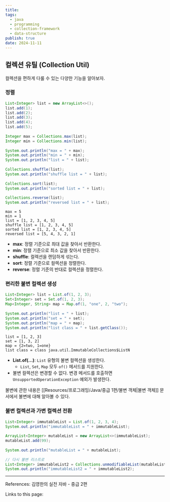```yaml
---
title: 
tags:
  - java
  - programming
  - collection-framework
  - data-structure
publish: true
date: 2024-11-11
---
```

## 컬렉션 유틸 (Collection Util)
컬렉션을 편하게 다룰 수 있는 다양한 기능을 알아보자.

### 정렬
```java
List<Integer> list = new ArrayList<>();  
list.add(1);  
list.add(2);  
list.add(3);  
list.add(4);  
list.add(5);  
  
Integer max = Collections.max(list);  
Integer min = Collections.min(list);  
  
System.out.println("max = " + max);  
System.out.println("min = " + min);  
System.out.println("list = " + list);  
  
Collections.shuffle(list);  
System.out.println("shuffle list = " + list);  
  
Collections.sort(list);  
System.out.println("sorted list = " + list);  
  
Collections.reverse(list);  
System.out.println("reversed list = " + list);
```

```title="실행 결과"
max = 5
min = 1
list = [1, 2, 3, 4, 5]
shuffle list = [1, 2, 3, 4, 5]
sorted list = [1, 2, 3, 4, 5]
reversed list = [5, 4, 3, 2, 1]
```

- **max**: 정렬 기준으로 최대 값을 찾아서 반환한다.
- **min**: 정렬 기준으로 최소 값을 찾아서 반환한다.
- **shuffle**: 컬렉션을 랜덤하게 섞는다.
- **sort**: 정렬 기준으로 컬렉션을 정렬한다.
- **reverse**: 정렬 기준의 반대로 컬렉션을 정렬한다.

### 편리한 불변 컬렉션 생성
```java
List<Integer> list = List.of(1, 2, 3);  
Set<Integer> set = Set.of(1, 2, 3);  
Map<Integer, String> map = Map.of(1, "one", 2, "two");  
  
System.out.println("list = " + list);  
System.out.println("set = " + set);  
System.out.println("map = " + map);  
System.out.println("list class = " + list.getClass());
```

```title="실행 결과"
list = [1, 2, 3]
set = [1, 3, 2]
map = {2=two, 1=one}
list class = class java.util.ImmutableCollections$ListN
```
- **List.of(...)**: `List` 유형의 불변 컬렉션을 생성한다.
	- `List`, `Set`, `Map` 모두 `of()` 메서드를 지원한다.
- 불변 컬렉션은 변경할 수 없다. 변경 메서드를 호출하면 `UnsupportedOperationException` 예외가 발생한다.

불변에 관한 내용은 [[Resources/프로그래밍/Java/중급 1편/불변 객체|불변 객체]] 문서에서 불변에 대해 알아볼 수 있다.

### 불변 컬렉션과 가변 컬렉션 전환
```java
List<Integer> immutableList = List.of(1, 2, 3, 4);  
System.out.println("immutableList = " + immutableList);  
  
ArrayList<Integer> mutableList = new ArrayList<>(immutableList);  
mutableList.add(99);  
  
System.out.println("mutableList = " + mutableList);  
  
// 다시 불변 리스트로  
List<Integer> immutableList2 = Collections.unmodifiableList(mutableList);  
System.out.println("immutableList2 = " + immutableList2);
```

---
References: 김영한의 실전 자바 - 중급 2편

Links to this page: 